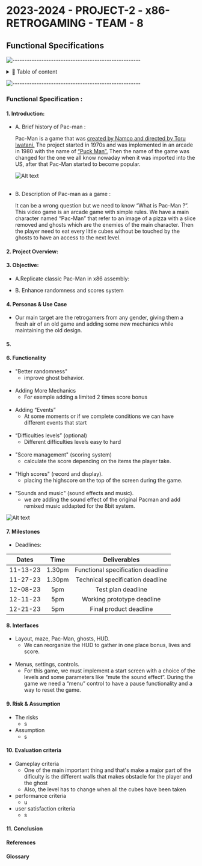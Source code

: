 # 2023-2024 - PROJECT-2 - x86-RETROGAMING - TEAM - 8
## Functional Specifications

![-----------------------------------------------------](https://raw.githubusercontent.com/andreasbm/readme/master/assets/lines/rainbow.png)

<details>
<summary>📖 Table of content</summary>

- [2023-2024 - PROJECT-2 - x86-RETROGAMING - TEAM - 8](#2023-2024---project2---x86--retrogaming---team-8)
  - [Functional Specifications](#functional-specifications)
    - [1. Introduction](#1-introduction)
    - [2. Project & Overview](#2-project-overview)
    - [3. Objective](#3-objective)
    - [4. Personas & Use Case](#4-personas--use-case)
    - [5. ](#5-)
    - [6. Functionalities](#6-functionalities)
    - [7. Milestones](#7-Milestones)
    - [8. Interface](#8-interface)
    - [9.Risk & Assumption](#9-risk--assumption)
    - [10. Evaluation criteria](#9-evaluation-criteria)
    - [11. Conclusion](#10-conclusion)
    - [Reference](#reference)
    - [Glosary](#glosary)

</details>

![-----------------------------------------------------](https://raw.githubusercontent.com/andreasbm/readme/master/assets/lines/rainbow.png)

### Functional Specification :

#### 1. Introduction:
- A. Brief history of Pac-man :

    Pac-Man is a game that was <ins>created by Namco and directed by Toru Iwatani.</ins> The project started in 1970s and was implemented in an arcade in 1980 with the name of <ins>“Puck Man”.</ins> Then the name of the game was changed for the one we all know nowaday when it was imported into the US, after that Pac-Man started to become popular.

    ![Alt text](https://encrypted-tbn0.gstatic.com/images?q=tbn:ANd9GcROYKgZAO-K5yrvdLq9pz355DYI8TxcM4gI5A&usqp=CAU )
<br></br>
- B. Description of Pac-man as a game :

    It can be a wrong question but we need to know “What is Pac-Man ?”. This video game is an arcade game with simple rules. We have a main character named “Pac-Man” that refer  to an image of a pizza with a slice removed and ghosts which are the enemies of the main character. Then the player need to eat every little cubes without be touched by the ghosts to have an access to the next level.

#### 2. Project Overview:


#### 3. Objective:
- A.Replicate classic Pac-Man in x86 assembly:

- B. Enhance randomness and scores system

#### 4. Personas & Use Case
- Our main target are the retrogamers from any gender, giving them a fresh air of an old game and adding some new mechanics while maintaining the old design.



#### 5. 

#### 6. Functionality
- "Better randomness"
  - improve ghost behavior.
<br></br>
- Adding More Mechanics
  - For exemple adding a limited 2 times score bonus
<br></br>
- Adding “Events” 
  - At some moments or if we complete conditions we can have different events that start
<br></br>
- “Difficulties levels” (optional)
  - Different difficulties levels easy to hard
<br></br>
- "Score management" (scoring system)
  - calculate the score depending on the items the player take.
<br></br>
- "High scores" (record and display).
  - placing the highscore on the top of the screen during the game.
<br></br>
- "Sounds and music" (sound effects and music).
  - we are adding the sound effect of the original Pacman and add remixed music addapted for the 8bit system.

![Alt text](https://i.guim.co.uk/img/media/8152f8ea7f06fd8ef5c68a3a594e6ac35dfd774b/0_342_800_480/master/800.jpg?width=465&dpr=1&s=none)

#### 7. Milestones

- Deadlines:

<div align="center">

|Dates | Time | Deliverables|
| :---:| :---:| :---:|
|11-13-23 | 1.30pm | Functional specification deadline|
|11-27-23 | 1.30pm | Technical specification deadline|
|12-08-23 | 5pm | Test plan deadline|
|12-11-23 | 5pm | Working prototype deadline|
|12-21-23 | 5pm | Final product deadline|

</div>


#### 8. Interfaces

- Layout, maze, Pac-Man, ghosts, HUD.
    - We can reorganize the HUD to gather in one place bonus, lives and score.
<br></br>
- Menus, settings, controls.
    - For this game, we must implement a start screen with a choice of the levels and some parameters like “mute the sound effect”. During the game we need a “menu” control to have a pause functionality and a way to reset the game.
#### 9. Risk & Assumption
- The risks
  - s
- Assumption 
  - s

#### 10. Evaluation criteria
- Gameplay criteria
  - One of the main important thing and that's make a major part of the dificulty is the different walls that makes obstacle for the player and the ghost 
  - Also, the level has to change when all the cubes have been taken
- performance criteria
  - u
- user satisfaction criteria
  - s
#### 11. Conclusion

#### References

#### Glossary
